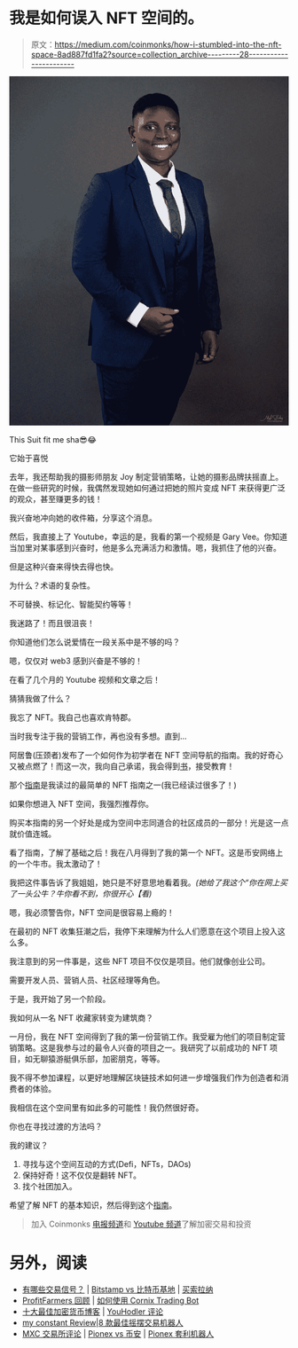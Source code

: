 # 我是如何误入 NFT 空间的。

> 原文：<https://medium.com/coinmonks/how-i-stumbled-into-the-nft-space-8ad887fd1fa2?source=collection_archive---------28----------------------->

![](img/09a81d27a329172e97785d9d053785d1.png)

This Suit fit me sha😎😂

它始于喜悦

去年，我还帮助我的摄影师朋友 Joy 制定营销策略，让她的摄影品牌扶摇直上。在做一些研究的时候，我偶然发现她如何通过把她的照片变成 NFT 来获得更广泛的观众，甚至赚更多的钱！

我兴奋地冲向她的收件箱，分享这个消息。

然后，我直接上了 Youtube，幸运的是，我看的第一个视频是 Gary Vee。你知道当加里对某事感到兴奋时，他是多么充满活力和激情。嗯，我抓住了他的兴奋。

但是这种兴奋来得快去得也快。

为什么？术语的复杂性。

不可替换、标记化、智能契约等等！

我迷路了！而且很沮丧！

你知道他们怎么说爱情在一段关系中是不够的吗？

嗯，仅仅对 web3 感到兴奋是不够的！

在看了几个月的 Youtube 视频和文章之后！

猜猜我做了什么？

我忘了 NFT。我自己也喜欢肯特郡。

当时我专注于我的营销工作，再也没有多想。直到…

阿居鲁(压颈者)发布了一个如何作为初学者在 NFT 空间导航的指南。我的好奇心又被点燃了！而这一次，我向自己承诺，我会得到[书](https://bit.ly/3EavPOe)，接受教育！

那个[指南](https://bit.ly/3EavPOe)是我读过的最简单的 NFT 指南之一(我已经读过很多了！)

如果你想进入 NFT 空间，我强烈推荐你。

购买本指南的另一个好处是成为空间中志同道合的社区成员的一部分！光是这一点就价值连城。

看了指南，了解了基础之后！我在八月得到了我的第一个 NFT。这是币安网络上的一个牛市。我太激动了！

我把这件事告诉了我姐姐，她只是不好意思地看着我。*(她给了我这个“你在网上买了一头公牛？牛你看不到，你很开心【看)*

嗯，我必须警告你，NFT 空间是很容易上瘾的！

在最初的 NFT 收集狂潮之后，我停下来理解为什么人们愿意在这个项目上投入这么多。

我注意到的另一件事是，这些 NFT 项目不仅仅是项目。他们就像创业公司。

需要开发人员、营销人员、社区经理等角色。

于是，我开始了另一个阶段。

我如何从一名 NFT 收藏家转变为建筑商？

一月份，我在 NFT 空间得到了我的第一份营销工作。我受雇为他们的项目制定营销策略。这是我参与过的最令人兴奋的项目之一。我研究了以前成功的 NFT 项目，如无聊猿游艇俱乐部，加密朋克，等等。

我不得不参加课程，以更好地理解区块链技术如何进一步增强我们作为创造者和消费者的体验。

我相信在这个空间里有如此多的可能性！我仍然很好奇。

你也在寻找过渡的方法吗？

我的建议？

1.  寻找与这个空间互动的方式(Defi，NFTs，DAOs)
2.  保持好奇！这不仅仅是翻转 NFT。
3.  找个社团加入。

希望了解 NFT 的基本知识，然后得到这个[指南](https://bit.ly/3EavPOe)。

> 加入 Coinmonks [电报频道](https://t.me/coincodecap)和 [Youtube 频道](https://www.youtube.com/c/coinmonks/videos)了解加密交易和投资

# 另外，阅读

*   [有哪些交易信号？](https://coincodecap.com/trading-signal) | [Bitstamp vs 比特币基地](https://coincodecap.com/bitstamp-coinbase) | [买索拉纳](https://coincodecap.com/buy-solana)
*   [ProfitFarmers 回顾](https://coincodecap.com/profitfarmers-review) | [如何使用 Cornix Trading Bot](https://coincodecap.com/cornix-trading-bot)
*   [十大最佳加密货币博客](https://coincodecap.com/best-cryptocurrency-blogs) | [YouHodler 评论](https://coincodecap.com/youhodler-review)
*   [my constant Review](https://coincodecap.com/myconstant-review)|[8 款最佳摇摆交易机器人](https://coincodecap.com/best-swing-trading-bots)
*   [MXC 交易所评论](/coinmonks/mxc-exchange-review-3af0ec1cba8c) | [Pionex vs 币安](https://coincodecap.com/pionex-vs-binance) | [Pionex 套利机器人](https://coincodecap.com/pionex-arbitrage-bot)